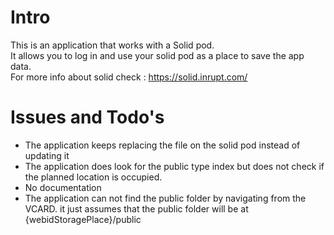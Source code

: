 # Intro

This is an application that works with a Solid pod.  
It allows you to log in and use your solid pod as a place to save the app data.  
For more info about solid check : https://solid.inrupt.com/

# Issues and Todo's

- The application keeps replacing the file on the solid pod instead of updating it
- The application does look for the public type index but does not check if the planned location is occupied.
- No documentation
- The application can not find the public folder by navigating from the VCARD. it just assumes that the public folder will be at {webidStoragePlace}/public
